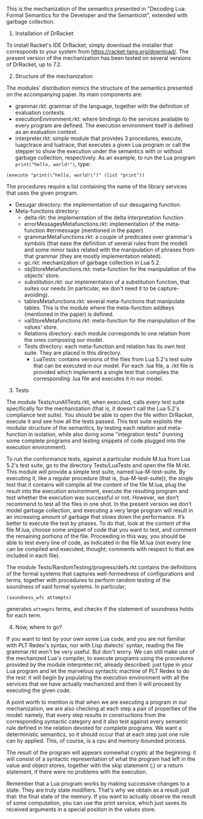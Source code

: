 This is the mechanization of the semantics presented in "Decoding Lua: Formal Semantics for the Developer and the Semanticist", extended with garbage collection.

1. Installation of DrRacket

To install Racket's IDE DrRacket, simply download the installer that corresponds to your system from https://racket-lang.org/download/. The present version of the mechanization has been tested on several versions of DrRacket, up to 7.2.

2. Structure of the mechanization

The modules' distribution mimics the structure of the semantics presented on the accompanying paper. Its main components are:
* grammar.rkt: grammar of the language, together with the definition of evaluation contexts.
* executionEnvironment.rkt: where bindings to the services available to every program are defined. The execution environment itself is defined as an evaluation context. 
* interpreter.rkt: simple module that provides 3 procedures, execute, luagctrace and luatrace, that executes a given Lua program or call the stepper to show the execution under the semantics with or without garbage collection, respectively. As an example, to run the Lua program `print("hello, world!")`, type:

```racket
(execute "print(\"hello, world!\")" (list "print"))
```

The procedures require a list containing the name of the library services that uses the given program.

* Desugar directory: the implementation of our desugaring function. 
* Meta-functions directory:
	* delta.rkt: the implementation of the delta interpretation function.
	* errorMessagesMetafunctions.rkt: implementation of the meta-function #errmessage (mentioned in the paper)
	* grammarMetaFunctions.rkt: a couple of predicates over grammar's symbols (that ease the definition of several rules from the model) and some minor tasks related with the manipulation of phrases from that grammar (they are mostly implementation related).
	* gc.rkt: mechanization of garbage collection in Lua 5.2.
	* objStoreMetafunctions.rkt: meta-function for the manipulation of the objects' store.
	* substitution.rkt: our implementation of a substitution function, that suites our needs (in particular, we don't need it to be capture-avoiding).
	* tablesMetafunctions.rkt: several meta-functions that manipulate tables. This is the module where the meta-function addkeys (mentioned in the paper) is defined.
	* valStoreMetafunctions.rkt: meta-function for the manipulation of the values' store.
	* Relations directory: each module corresponds to one relation from the ones composing our model.
	* Tests directory: each meta-function and relation has its own test suite. They are placed in this directory.
		* LuaTests: contains versions of the files from Lua 5.2's test suite that can be executed in our model. For each .lua file, a .rkt file is provided which implements a single test that compiles the corresponding .lua file and executes it in our model.

3. Tests

The module Tests/runAllTests.rkt, when executed, calls every test suite specifically for the mechanization (that is, it doesn't call the Lua 5.2's compliance test suite). You should be able to open the file within DrRacket, execute it and
see how all the tests passed. This test suite exploits the modular structure of the semantics, by testing each relation and meta-function in isolation, while also doing some "integration tests" (running some complete programs and testing snippets of code plugged into the execution environment). 

To run the conformance tests, against a particular module M.lua from Lua 5.2's test suite, go to the directory Tests/LuaTests and open the file M.rkt. This module will provide a simple test suite, named lua-M-test-suite. By executing it, like a regular procedure (that is, (lua-M-test-suite)), the single test that it contains will compile all the content of the file M.lua, plug the result into the execution environment, execute the resulting program and test whether the execution was successful or not. However, we don’t recommend to test all the files in one shot. In the present version we don’t model garbage collection, and executing a very large program will result in an increasing amount of garbage that slows down the performance. It’s better to execute the test by phases. To do that, look at the content of the file M.lua, choose some snippet of code that you want to test, and comment the remaining portions of the file. Proceeding in this way, you should be able to test every line of code, as indicated in the file M.lua (not every line can be compiled and executed, thought; comments with respect to that are included in each file).

The module Tests/RandomTesting/progress/defs.rkt contains the definitions of the formal systems that captures well-formedness of configurations and terms, together with procedures to perform random testing of the soundness of said formal systems. In particular, 

```racket
(soundness_wfc attempts)
```

generates `attempts` terms, and checks if the statement of soundness holds for each term.

4. Now, where to go?

If you want to test by your own some Lua code, and you are not familiar with PLT Redex's syntax, nor with Lisp dialects' syntax, reading the file grammar.rkt won't be very useful. But don't worry. We can still make use of the mechanized Lua's compiler, to execute programs using the procedures provided by the module interpreter.rkt, already described: just type in your Lua program and let the marvelous syntactic machine of PLT Redex to do the rest: it will begin by populating the execution environment with all the services that we have actually mechanized and then it will proceed by executing the given code. 
	
A point worth to mention is that when we are executing a program in our mechanization, we are also checking at each step a pair of properties of the model: namely, that every step results in constructions from the corresponding syntactic category and it also test against every semantic rule defined in the relation devoted for complete programs. We want a deterministic semantics, so it should occur that at each step just one rule can by applied. This, of course, is a cpu and memory-bounded process.
	
The result of the program will appears somewhat cryptic at the beginning: it will consist of a syntactic representation of what the program had left in the value and object stores, together with the skip statement (;) or a return statement, if there were no problems with the execution. 

Remember that a Lua program works by making successive changes to a state. They are truly state modifiers. That's why we obtain as a result just that: the final state of the memory. If you want to actually observe the result of some computation, you can use the print service, which just saves its received arguments in a special position in the values store.
